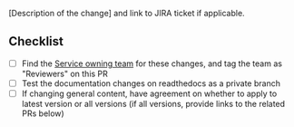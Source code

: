 [Description of the change] and link to JIRA ticket if applicable.

<!-- Each Pull Request should focus on a single API family -->

## Checklist

- [ ] Find the [Service owning team](https://docs.google.com/spreadsheets/d/1YF2wuepY5SZTpVEdT9gwhTPhpnDGZeVjywEwvbJS5TQ/edit#gid=0&fvid=1520238175) for these changes, and tag the team as "Reviewers" on this PR
- [ ] Test the documentation changes on readthedocs as a private branch
- [ ] If changing general content, have agreement on whether to apply to latest version or all versions (if all versions, provide links to the related PRs below)
